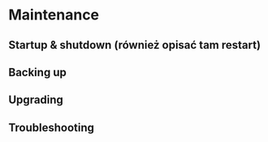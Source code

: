 # Maintenance

## Startup & shutdown (również opisać tam restart)

## Backing up

## Upgrading

## Troubleshooting
